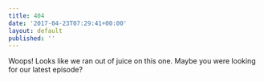 ```yaml
---
title: 404
date: '2017-04-23T07:29:41+00:00'
layout: default
published: ''
---
```



Woops! Looks like we ran out of juice on this one. Maybe you were looking for our latest episode?